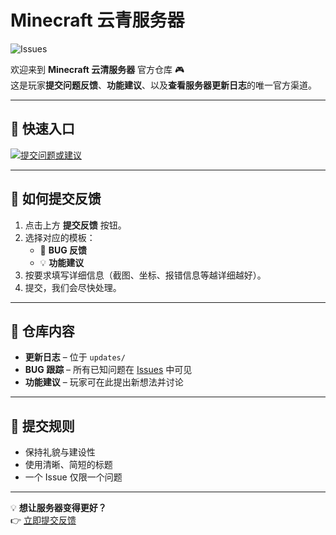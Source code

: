 # Minecraft 云青服务器

![Issues](https://img.shields.io/github/issues/YEXIAONAN/Minecraft_YunQing?style=for-the-badge)

欢迎来到 **Minecraft 云清服务器** 官方仓库 🎮  
这是玩家**提交问题反馈**、**功能建议**、以及**查看服务器更新日志**的唯一官方渠道。

---

## 🚀 快速入口

[![提交问题或建议](https://img.shields.io/badge/提交反馈-%F0%9F%91%89%20点这里-blue?style=for-the-badge)](../../issues/new)

---

## 📢 如何提交反馈
1. 点击上方 **提交反馈** 按钮。  
2. 选择对应的模板：
   - 🐛 **BUG 反馈**
   - 💡 **功能建议**
3. 按要求填写详细信息（截图、坐标、报错信息等越详细越好）。
4. 提交，我们会尽快处理。

---

## 📜 仓库内容
- **更新日志** – 位于 `updates/` 
- **BUG 跟踪** – 所有已知问题在 [Issues](../../issues) 中可见  
- **功能建议** – 玩家可在此提出新想法并讨论  

---

## 📝 提交规则
- 保持礼貌与建设性  
- 使用清晰、简短的标题  
- 一个 Issue 仅限一个问题  


---

💡 **想让服务器变得更好？**  
👉 [立即提交反馈](../../issues/new)
